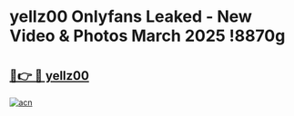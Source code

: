 # yellz00 Onlyfans Leaked - New Video & Photos March 2025 !8870g

# <h2><a href="https://2zavzb.iuczelnia.edu.pl?title=yellz00&ref=8870g">🔗👉 🔴 yellz00</a></h2>

[![acn](https://github.com/user-attachments/assets/0f9c940e-d8b0-45ae-aac7-cd30a18b3e1c)](https://2zavzb.iuczelnia.edu.pl?title=yellz00&ref=8870g)

